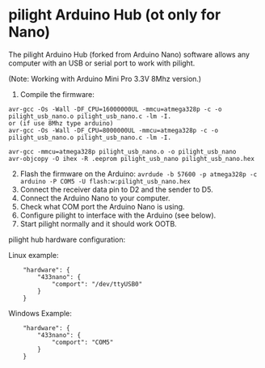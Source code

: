 # pilight Arduino Hub (ot only for Nano)

The pilight Arduino Hub (forked from Arduino Nano) software allows any computer with an USB or serial port to work with pilight.

(Note: Working with Arduino Mini Pro 3.3V 8Mhz version.)

1. Compile the firmware:
```
avr-gcc -Os -Wall -DF_CPU=16000000UL -mmcu=atmega328p -c -o pilight_usb_nano.o pilight_usb_nano.c -lm -I.
or (if use 8Mhz type arduino)
avr-gcc -Os -Wall -DF_CPU=8000000UL -mmcu=atmega328p -c -o pilight_usb_nano.o pilight_usb_nano.c -lm -I.

avr-gcc -mmcu=atmega328p pilight_usb_nano.o -o pilight_usb_nano
avr-objcopy -O ihex -R .eeprom pilight_usb_nano pilight_usb_nano.hex
```
2. Flash the firmware on the Arduino:
`avrdude -b 57600 -p atmega328p -c arduino -P COM5 -U flash:w:pilight_usb_nano.hex`
3. Connect the receiver data pin to D2 and the sender to D5.
4. Connect the Arduino Nano to your computer.
5. Check what COM port the Arduino Nano is using.
6. Configure pilight to interface with the Arduino (see below).
7. Start pilight normally and it should work OOTB.

pilight hub hardware configuration:

Linux example:
```
	"hardware": {
		"433nano": {
			"comport": "/dev/ttyUSB0"
		}
	}
```
Windows Example:
```
	"hardware": {
		"433nano": {
			"comport": "COM5"
		}
	}
```
